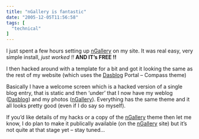 ```yaml
---
title: "nGallery is fantastic"
date: "2005-12-05T11:56:58"
tags: [
  "technical"
]
---
```

I just spent a few hours setting up [nGallery](http://www.ngallery.org) on my site. It was real easy, very simple install, *just worked !!* **AND IT’s FREE !!**

I then hacked around with a template for a bit and got it looking the same as the rest of my website (which uses the [Dasblog](http://www.dasblog.net) Portal – Compass theme)

Basically I have a welcome screen which is a hacked version of a single blog entry, that is static and then ‘under’ that I now have my weblog ([Dasblog](http://www.dasblog.net)) and my photos ([nGallery](http://www.ngallery.org)). Everything has the same theme and it all looks pretty good (even if I do say so myself).

If you’d like details of my hacks or a copy of the [nGallery](http://www.ngallery.org) theme then let me know, I do plan to make it publically available (on the [nGallery](http://www.ngallery.org) site) but it’s not quite at that stage yet – stay tuned…